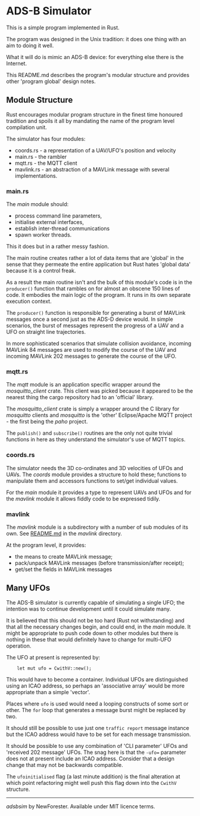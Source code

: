 <!-- adsbsim-src by NewForester:  a program to simulate ADS-B input as MAVLink messages -->

# ADS-B Simulator

This is a simple program implemented in Rust.

The program was designed in the Unix tradition:  it does one thing with an aim to doing it well.

What it will do is mimic an ADS-B device:  for everything else there is the Internet.

This README.md describes the program's modular structure and provides other 'program global' design notes.

## Module Structure

Rust encourages modular program structure in the finest time honoured tradition and
spoils it all by mandating the name of the program level compilation unit.

The simulator has four modules:

  * coords.rs - a representation of a UAV/UFO's position and velocity
  * main.rs - the rambler
  * mqtt.rs - the MQTT client
  * mavlink.rs - an abstraction of a MAVLink message with several implementations.

### main.rs

The _main_ module should:

  * process command line parameters,
  * initialise external interfaces,
  * establish inter-thread communications
  * spawn worker threads.

This it does but in a rather messy fashion.

The main routine creates rather a lot of data items that are 'global' in the sense that they permeate the
entire application but Rust hates 'global data' because it is a control freak.

As a result the main routine isn't and the bulk of this module's code is in the `producer()` function that
rambles on for almost an obscene 150 lines of code.
It embodies the main logic of the program.
It runs in its own separate execution context.

The `producer()` function is responsible for generating a burst of MAVLink messages once a second just as the ADS-D device would.
In simple scenarios, the burst of messages represent the progress of a UAV and a UFO on straight line trajectories.

In more sophisticated scenarios that simulate collision avoidance, incoming MAVLink 84 messages are used to modify the course of the UAV
and incoming MAVLink 202 messages to generate the course of the UFO.

### mqtt.rs

The _mqtt_ module is an application specific wrapper around the _mosquitto_client_ crate.
This client was picked because it appeared to be the nearest thing the cargo repository had to an 'official' library.

The _mosquitto_client_ crate is simply a wrapper around the C library for _mosquitto_ clients and
_mosquitto_ is the 'other' Eclipse/Apache MQTT project - the first being the _paho_ project.

The `publish()` and `subscribe()` routines are the only not quite trivial functions in here as they understand
the simulator's use of MQTT topics.

### coords.rs

The simulator needs the 3D co-ordinates and 3D velocities of UFOs and UAVs.
The _coords_ module provides a structure to hold these; functions to manipulate them and accessors functions to set/get individual values.

For the _main_ module it provides a type to represent UAVs and UFOs and for the _mavlink_ module it allows fiddly code to be expressed tidily.

### mavlink

The _mavlink_ module is a subdirectory with a number of sub modules of its own.
See [README.md](./mavlink/README.md) in the _mavlink_ directory.

At the program level, it provides:

  * the means to create MAVLink message;
  * pack/unpack MAVLink messages (before transmission/after receipt);
  * get/set the fields in MAVLink messages

## Many UFOs

The ADS-B simulator is currently capable of simulating a single UFO;  the intention was to continue development until it could simulate many.

It is believed that this should not be too hard (Rust not withstanding) and that all the necessary changes begin, and could end, in the _main_ module.
It might be appropriate to push code down to other modules but there is nothing in these that would definitely have to change for multi-UFO operation.

The UFO at present is represented by:

```
    let mut ufo = CwithV::new();
```

This would have to become a container.
Individual UFOs are distinguished using an ICAO address,
so perhaps an 'associative array' would be more appropriate than a simple 'vector'.

Places where `ufo` is used would need a looping constructs of some sort or other.
The `for` loop that generates a message burst might be replaced by two.

It should still be possible to use just one `traffic report` message instance but the ICAO address would have to be set for each message transmission.

It should be possible to use any combination of 'CLI parameter' UFOs and 'received 202 message' UFOs.
The snag here is that the `-ufo=` parameter does not at present include an ICAO address.
Consider that a design change that may not be backwards compatible.

The `ufoinitialised` flag (a last minute addition) is the final alteration at which point refactoring might well push this flag down into the `CwithV` structure.

---

*adsbsim* by NewForester.
Available under MIT licence terms.

<!-- EOF -->
